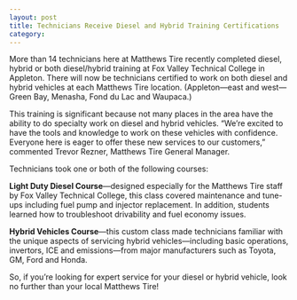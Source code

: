 ```yaml
---
layout: post
title: Technicians Receive Diesel and Hybrid Training Certifications
category:
---
```


More than 14 technicians here at Matthews Tire recently completed diesel, hybrid or both diesel/hybrid training at Fox Valley Technical College in Appleton. There will now be technicians certified to work on both diesel and hybrid vehicles at each Matthews Tire location. (Appleton—east and west—Green Bay, Menasha, Fond du Lac and Waupaca.)

This training is significant because not many places in the area have the ability to do specialty work on diesel and hybrid vehicles. “We’re excited to have the tools and knowledge to work on these vehicles with confidence. Everyone here is eager to offer these new services to our customers,” commented Trevor Rezner, Matthews Tire General Manager.

Technicians took one or both of the following courses:

**Light Duty Diesel Course**&mdash;designed especially for the Matthews Tire staff by Fox Valley Technical College, this class covered maintenance and tune-ups including fuel pump and injector replacement. In addition, students learned how to troubleshoot drivability and fuel economy issues.

**Hybrid Vehicles Course**&mdash;this custom class made technicians familiar with the unique aspects of servicing hybrid vehicles—including basic operations, invertors, ICE and emissions—from major manufacturers such as Toyota, GM, Ford and Honda.

So, if you’re looking for expert service for your diesel or hybrid vehicle, look no further than your local Matthews Tire!
